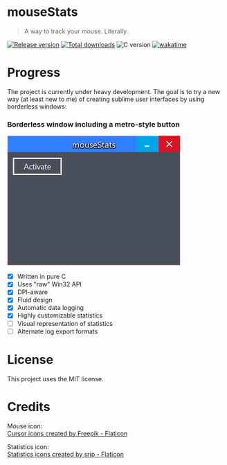 # mouseStats

> A way to track your mouse. Literally.

[![Release version](https://img.shields.io/github/v/release/makuke1234/mouseStats?display_name=release&include_prereleases)](https://github.com/makuke1234/mouseStats/releases/latest)
[![Total downloads](https://img.shields.io/github/downloads/makuke1234/mouseStats/total)](https://github.com/makuke1234/mouseStats/releases)
![C version](https://img.shields.io/badge/version-C2x-blue.svg)
[![wakatime](https://wakatime.com/badge/github/makuke1234/mouseStats.svg)](https://wakatime.com/badge/github/makuke1234/mouseStats)


# Progress

The project is currently under heavy development. The goal is to try a new way (at least new to me)
of creating sublime user interfaces by using borderless windows:


### Borderless window including a metro-style button
![Borderless](./img/borderless.png)

* [x] Written in pure C
* [x] Uses "raw" Win32 API
* [x] DPI-aware
* [x] Fluid design
* [x] Automatic data logging
* [x] Highly customizable statistics
* [ ] Visual representation of statistics
* [ ] Alternate log export formats

# License

This project uses the MIT license.


# Credits

Mouse icon:<br>
<a href="https://www.flaticon.com/free-icons/cursor" title="cursor icons">Cursor icons created by Freepik - Flaticon</a>

Statistics icon:<br>
<a href="https://www.flaticon.com/free-icons/statistics" title="statistics icons">Statistics icons created by srip - Flaticon</a>
